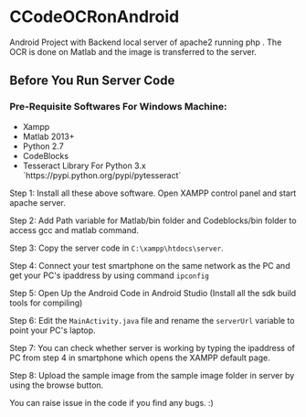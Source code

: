 # CCodeOCRonAndroid
Android Project with Backend local server of apache2 running php . The OCR is done on Matlab and the image is transferred to the server.

<h2>Before You Run Server Code</h2>
<h3>Pre-Requisite Softwares For Windows Machine:</h3>

<ul>
<li>Xampp</li>
<li>Matlab 2013+</li>
<li>Python 2.7</li>
<li>CodeBlocks</li>
<li>Tesseract Library For Python 3.x  `https://pypi.python.org/pypi/pytesseract` </li>
</ul>

Step 1: Install all these above software. Open XAMPP control panel and start apache server.

Step 2: Add Path variable for Matlab/bin folder and Codeblocks/bin folder to access gcc and matlab command.

Step 3: Copy the server code in `C:\xampp\htdocs\server`.

Step 4: Connect your test smartphone on the same network as the PC and get your PC's ipaddress by using command `ipconfig`

Step 5: Open Up the Android Code in Android Studio (Install all the sdk build tools for compiling)

Step 6: Edit the `MainActivity.java` file and rename the `serverUrl` variable to point your PC's laptop.

Step 7: You can check whether server is working by typing the ipaddress of PC from step 4 in smartphone which opens the XAMPP default page.

Step 8: Upload the sample image from the sample image folder in server by using the browse button.



You can raise issue in the code if you find any bugs. :)
